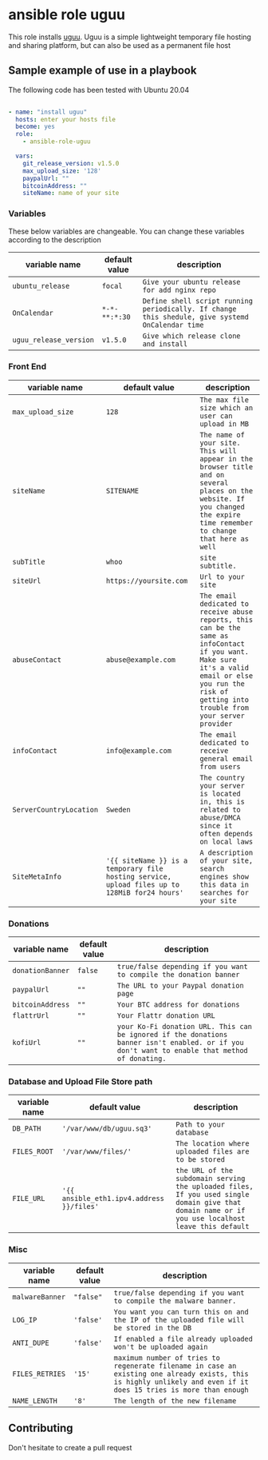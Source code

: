  ansible role uguu
===================

This role installs [uguu](https://github.com/nokonoko/Uguu). Uguu is a simple lightweight temporary file hosting and sharing platform, but can also be used as a permanent file host

## Sample example of use in a playbook

The following code has been tested with Ubuntu 20.04

```yaml
 
- name: "install uguu"
  hosts: enter your hosts file
  become: yes
  role:
    - ansible-role-uguu

  vars:
    git_release_version: v1.5.0
    max_upload_size: '128'
    paypalUrl: ""
    bitcoinAddress: ""
    siteName: name of your site
```
### Variables

These below variables are changeable. You can change these variables according to the description

| variable name | default value | description |
| ------------- | ------------- | ----------- |
| `ubuntu_release` | `focal` | `Give your ubuntu release for add nginx repo` |
| `OnCalendar` | `*-*-**:*:30` | `Define shell script running periodically. If change this shedule, give systemd OnCalendar time` |
| `uguu_release_version` | `v1.5.0` | `Give which release clone and install` |

### Front End
| variable name | default value | description |
| ------------- | ------------- | ----------- |
| `max_upload_size` | `128` | `The max file size which an user can upload in MB` |
| `siteName` | `SITENAME` | `The name of your site. This will appear in the browser title and on several places on the website. If you changed the expire time remember to change that here as well` |
| `subTitle` | `whoo` | `site subtitle.` |
| `siteUrl` | `https://yoursite.com` | `Url to your site` |
| `abuseContact` | `abuse@example.com` | `The email dedicated to receive abuse reports, this can be the same as infoContact if you want. Make sure it's a valid email or else you run the risk of getting into trouble from your server provider` |
| `infoContact` | `info@example.com` | `The email dedicated to receive general email from users` |
| `ServerCountryLocation` | `Sweden` | `The country your server is located in, this is related to abuse/DMCA since it often depends on local laws` |
| `SiteMetaInfo` | `'{{ siteName }} is a temporary file hosting service, upload files up to 128MiB for24 hours'` | `A description of your site, search engines show this data in searches for your site` |

### Donations
| variable name | default value | description |
| ------------- | ------------- | ----------- |
| `donationBanner` | `false` | `true/false depending if you want to compile the donation banner` |
| `paypalUrl` | `""` | `The URL to your Paypal donation page` |
| `bitcoinAddress` | `""` | `Your BTC address for donations` |
| `flattrUrl` | `""` | `Your Flattr donation URL` |
| `kofiUrl` | `""` | `your Ko-Fi donation URL. This can be ignored if the donations banner isn't enabled. or if you don't want to enable that method of donating.` |

### Database and Upload File Store path
| variable name | default value | description |
| ------------- | ------------- | ----------- |
| `DB_PATH` | `'/var/www/db/uguu.sq3'` | `Path to your database` |
| `FILES_ROOT` | `'/var/www/files/'` | `The location where uploaded files are to be stored` |
| `FILE_URL` | `'{{ ansible_eth1.ipv4.address }}/files'` | `the URL of the subdomain serving the uploaded files, If you used single domain give that domain name or if you use localhost leave this default` |

### Misc
| variable name | default value | description |
| ------------- | ------------- | ----------- |
| `malwareBanner` |  `"false"` | `true/false depending if you want to compile the malware banner.` |
| `LOG_IP` | `'false'` | `You want you can turn this on and the IP of the uploaded file will be stored in the DB` | 
| `ANTI_DUPE` | `'false'` | `If enabled a file already uploaded won't be uploaded again` |
| `FILES_RETRIES` | `'15'` | `maximum number of tries to regenerate filename in case an existing one already exists, this is highly unlikely and even if it does 15 tries is more than enough` |
| `NAME_LENGTH` | `'8'` | `The length of the new filename` |

## Contributing
Don't hesitate to create a pull request
